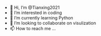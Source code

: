 - 👋 Hi, I’m @Tianxing2021
- 👀 I’m interested in coding
- 🌱 I’m currently learning Python
- 💞️ I’m looking to collaborate on visulization
- 📫 How to reach me ...

<!---
Tianxing2021/Tianxing2021 is a ✨ special ✨ repository because its `README.md` (this file) appears on your GitHub profile.
You can click the Preview link to take a look at your changes.
--->
